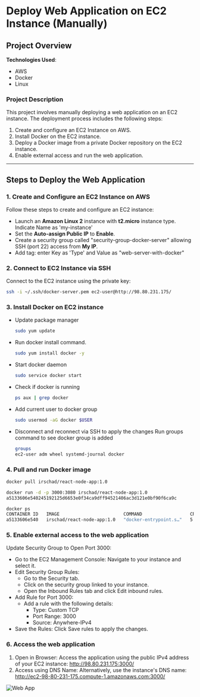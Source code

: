 # Deploy Web Application on EC2 Instance (Manually)

## Project Overview

**Technologies Used**:  
- AWS  
- Docker  
- Linux  

### **Project Description**  
This project involves manually deploying a web application on an EC2 instance. The deployment process includes the following steps:  
1. Create and configure an EC2 Instance on AWS.  
2. Install Docker on the EC2 instance.  
3. Deploy a Docker image from a private Docker repository on the EC2 instance.  
4. Enable external access and run the web application.

---

## Steps to Deploy the Web Application  

### **1. Create and Configure an EC2 Instance on AWS**
Follow these steps to create and configure an EC2 instance:
- Launch an **Amazon Linux 2** instance with **t2.micro** instance type.  Indicate Name as 'my-instance'
- Set the **Auto-assign Public IP** to **Enable**.  
- Create a security group called "security-group-docker-server" allowing SSH (port 22) access from **My IP**.
- Add tag: enter Key as 'Type' and Value as "web-server-with-docker"

### **2. Connect to EC2 Instance via SSH**
Connect to the EC2 instance using the private key:
```bash
ssh -i ~/.ssh/docker-server.pem ec2-user@http://98.80.231.175/
```

### **3. Install Docker on EC2 instance**
- Update package manager
  ```bash
  sudo yum update
   ```
- Run docker install command.
  ```bash
  sudo yum install docker -y
  ```
- Start docker daemon
  ```bash
  sudo service docker start
  ```
- Check if docker is running
  ```bash
  ps aux | grep docker
  ```
- Add current user to docker group 
  ```bash
  sudo usermod -aG docker $USER
  ```
- Disconnect and reconnect via SSH to apply the changes
  Run groups command to see docker group is added
  ```bash
  groups
  ec2-user adm wheel systemd-journal docker
  ```

### **4. Pull and run Docker image**
  ```bash
  docker pull irschad/react-node-app:1.0
  ```
  ```bash
  docker run -d -p 3000:3080 irschad/react-node-app:1.0
  a5133606e540245192125d6653e0f34ca9dff94521406ac3d121e0bf90f6ca9c
  ```
  ```bash
  docker ps
  CONTAINER ID   IMAGE                        COMMAND                  CREATED         STATUS         PORTS                                       NAMES
  a5133606e540   irschad/react-node-app:1.0   "docker-entrypoint.s…"   5 seconds ago   Up 2 seconds   0.0.0.0:3000->3080/tcp, :::3000->3080/tcp   serene_aryabhata
  
  ```

### **5. Enable external access to the web application**
Update Security Group to Open Port 3000:
- Go to the EC2 Management Console:
  Navigate to your instance and select it.
- Edit Security Group Rules:
  - Go to the Security tab.
  - Click on the security group linked to your instance.
  - Open the Inbound Rules tab and click Edit inbound rules.
- Add Rule for Port 3000:
  - Add a rule with the following details:
    - Type: Custom TCP
    - Port Range: 3000
    - Source: Anywhere-IPv4
- Save the Rules:
  Click Save rules to apply the changes.

### **6. Access the web application**
1. Open in Browser:
    Access the application using the public IPv4 address of your EC2 instance:
    http://98.80.231.175:3000/
2. Access using DNS Name:
    Alternatively, use the instance's DNS name:
    http://ec2-98-80-231-175.compute-1.amazonaws.com:3000/

![Web App](https://github.com/user-attachments/assets/914b337e-4ef0-4434-8f47-315ce6fcaabe)






